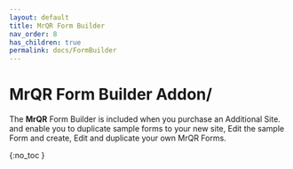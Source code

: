 ```yaml
---
layout: default
title: MrQR Form Builder
nav_order: 8
has_children: true
permalink: docs/FormBuilder
---
```

# MrQR Form Builder Addon/
The  **MrQR** Form Builder is included when you purchase an Additional Site. and enable you to duplicate sample forms to your new site, Edit the sample Form and create, Edit and duplicate your own MrQR Forms.

{:no_toc }
